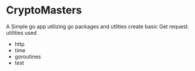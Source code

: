 # CryptoMasters 
A Simple go app utilizing go packages and utlities create basic Get request.
utilities used 
- http
- time
- goroutines
- test
